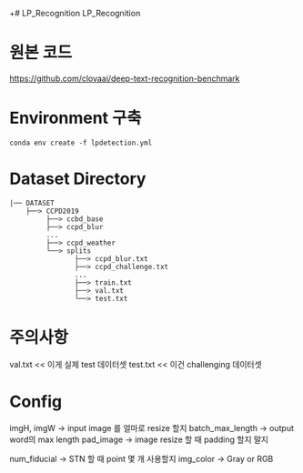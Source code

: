 +# LP_Recognition
LP_Recognition

# 원본 코드

https://github.com/clovaai/deep-text-recognition-benchmark


# Environment 구축

```
conda env create -f lpdetection.yml
```

# Dataset Directory

```
|── DATASET
    ├──> CCPD2019
         ├──> ccbd_base
         ├──> ccpd_blur
         ...
         ├──> ccpd_weather
         └──> splits
                ├──> ccpd_blur.txt
                ├──> ccpd_challenge.txt
                ...
                ├──> train.txt
                ├──> val.txt
                └──> test.txt
```

# 주의사항
val.txt << 이게 실제 test 데이터셋
test.txt << 이건 challenging 데이터셋 

# Config
imgH, imgW -> input image 를 얼마로 resize 할지
batch_max_length -> output word의 max length
pad_image -> image resize 할 때 padding 할지 말지

num_fiducial -> STN 할 때 point 몇 개 사용할지
img_color -> Gray or RGB
